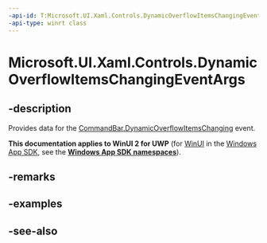 ```yaml
---
-api-id: T:Microsoft.UI.Xaml.Controls.DynamicOverflowItemsChangingEventArgs
-api-type: winrt class
---
```


<!-- Class syntax.
public class DynamicOverflowItemsChangingEventArgs : Windows.UI.Xaml.Controls.IDynamicOverflowItemsChangingEventArgs
-->

# Microsoft.UI.Xaml.Controls.DynamicOverflowItemsChangingEventArgs

## -description
Provides data for the [CommandBar.DynamicOverflowItemsChanging](commandbar_dynamicoverflowitemschanging.md) event.

**This documentation applies to WinUI 2 for UWP** (for [WinUI](/windows/apps/winui/winui3/) in the [Windows App SDK](/windows/apps/windows-app-sdk/), see the **[Windows App SDK namespaces](/windows/windows-app-sdk/api/winrt/)**).

## -remarks

## -examples

## -see-also
